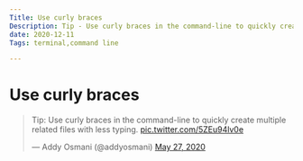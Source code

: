 ```yaml
---
Title: Use curly braces
Description: Tip - Use curly braces in the command-line to quickly create multiple related files with less typing.
date: 2020-12-11
Tags: terminal,command line

---
```


# Use curly braces

<blockquote class="twitter-tweet"><p lang="en" dir="ltr">Tip: Use curly braces in the command-line to quickly create multiple related files with less typing. <a href="https://t.co/5ZEu94lv0e">pic.twitter.com/5ZEu94lv0e</a></p>&mdash; Addy Osmani (@addyosmani) <a href="https://twitter.com/addyosmani/status/1265693572033961984?ref_src=twsrc%5Etfw">May 27, 2020</a></blockquote> <script async src="https://platform.twitter.com/widgets.js" charset="utf-8"></script>
